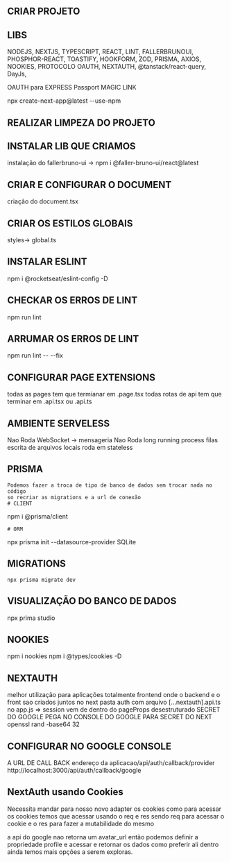 ## CRIAR PROJETO

## LIBS

NODEJS, NEXTJS, TYPESCRIPT, REACT, LINT, FALLERBRUNOUI, PHOSPHOR-REACT, TOASTIFY, HOOKFORM, ZOD, PRISMA, AXIOS, NOOKIES,
PROTOCOLO OAUTH, NEXTAUTH, @tanstack/react-query, DayJs,

OAUTH para EXPRESS Passport
MAGIC LINK

npx create-next-app@latest --use-npm

## REALIZAR LIMPEZA DO PROJETO

## INSTALAR LIB QUE CRIAMOS

instalação do fallerbruno-ui -> npm i @faller-bruno-ui/react@latest

## CRIAR E CONFIGURAR O DOCUMENT

criação do document.tsx

## CRIAR OS ESTILOS GLOBAIS

styles-> global.ts

## INSTALAR ESLINT

npm i @rocketseat/eslint-config -D

## CHECKAR OS ERROS DE LINT

npm run lint

## ARRUMAR OS ERROS DE LINT

npm run lint -- --fix

## CONFIGURAR PAGE EXTENSIONS

todas as pages tem que termianar em .page.tsx
todas rotas de api tem que terminar em .api.tsx ou .api.ts

## AMBIENTE SERVELESS

Nao Roda WebSocket -> mensageria
Nao Roda long running process filas
escrita de arquivos locais
roda em stateless

## PRISMA

    Podemos fazer a troca de tipo de banco de dados sem trocar nada no código
    so recriar as migrations e a url de conexão
    # CLIENT

npm i @prisma/client

    # ORM

npx prisma init --datasource-provider SQLite

## MIGRATIONS

    npx prisma migrate dev

## VISUALIZAÇÃO DO BANCO DE DADOS

npx prima studio

## NOOKIES

npm i nookies
npm i @types/cookies -D

## NEXTAUTH

melhor utilização para aplicações totalmente frontend
onde o backend e o front sao criados juntos no next
pasta auth com arquivo [...nextauth].api.ts
no app.js => <SessionProvider session={session}> session vem de dentro do pageProps desestruturado
SECRET DO GOOGLE PEGA NO CONSOLE DO GOOGLE
PARA SECRET DO NEXT openssl rand -base64 32

## CONFIGURAR NO GOOGLE CONSOLE

A URL DE CALL BACK
endereço da aplicacao/api/auth/callback/provider
http://localhost:3000/api/auth/callback/google

## NextAuth usando Cookies

Necessita mandar para nosso novo adapter os cookies
como para acessar os cookies temos que acessar usando o req e res
sendo req para acessar o cookie e o
res para fazer a mutabilidade do mesmo

a api do google nao retorna um avatar_url
então podemos definir a propriedade profile e acessar e retornar os dados como preferir
ali dentro ainda temos mais opções a serem exploras.

